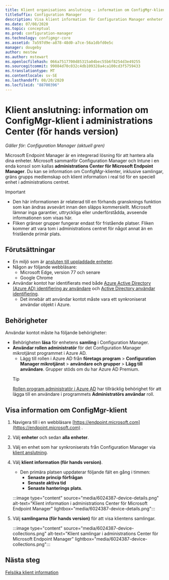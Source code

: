 ```yaml
---
title: Klient organisations anslutning – information om ConfigMgr-klient (för hands version) i administrations centret
titleSuffix: Configuration Manager
description: Visa klient information för Configuration Manager enheter från administrations centret.
ms.date: 07/08/2020
ms.topic: conceptual
ms.prod: configuration-manager
ms.technology: configmgr-core
ms.assetid: 7a597d9e-a878-48d0-a7ce-56a1dbfd0e5c
manager: dougeby
author: mestew
ms.author: mstewart
ms.openlocfilehash: 066a7517700d85315a04bec55b6f8254d3e49255
ms.sourcegitcommit: 99084d70c032c4db109328a4ca100cd3f5759433
ms.translationtype: MT
ms.contentlocale: sv-SE
ms.lasthandoff: 08/20/2020
ms.locfileid: "88700396"
---
```

# <a name="tenant-attach-configmgr-client-details-in-the-admin-center-preview"></a><a name="bkmk_mem"></a> Klient anslutning: information om ConfigMgr-klient i administrations Center (för hands version)
<!--6024387, 6374854, 6521921, intune 7552762 pubpreview July 7, 2020-->
*Gäller för: Configuration Manager (aktuell gren)*

Microsoft Endpoint Manager är en integrerad lösning för att hantera alla dina enheter. Microsoft sammanför Configuration Manager och Intune i en enda konsol som kallas **administrations Center för Microsoft Endpoint Manager**. Du kan se information om ConfigMgr-klienter, inklusive samlingar, gräns grupps medlemskap och klient information i real tid för en speciell enhet i administrations centret.

> [!Important]
> - Den här informationen är relaterad till en förhands gransknings funktion som kan ändras avsevärt innan den släpps kommersiellt. Microsoft lämnar inga garantier, uttryckliga eller underförstådda, avseende informationen som visas här.
> - Fliken gränser grupper fungerar endast för fristående platser. Fliken kommer att vara tom i administrations centret för något annat än en fristående primär plats.

## <a name="prerequisites"></a>Förutsättningar

- En miljö som är [ansluten till uppladdade enheter](device-sync-actions.md).
- Någon av följande webbläsare:
  - Microsoft Edge, version 77 och senare
  - Google Chrome
- Användar kontot har identifierats med både [Azure Active Directory (Azure AD) identifiering av användare](../core/servers/deploy/configure/about-discovery-methods.md#azureaddisc) och [Active Directory användar identifiering](../core/servers/deploy/configure/about-discovery-methods.md#bkmk_aboutUser).
  - Det innebär att användar kontot måste vara ett synkroniserat användar objekt i Azure.

## <a name="permissions"></a>Behörigheter

Användar kontot måste ha följande behörigheter:

- Behörigheten **läsa** för enhetens **samling** i Configuration Manager.
- **Användar rollen administratör** för det Configuration Manager mikrotjänst programmet i Azure AD.
  - Lägg till rollen i Azure AD från **företags program**  >  **Configuration Manager mikrotjänst**  >  **användare och grupper**  >  **Lägg till användare**. Grupper stöds om du har Azure AD Premium.
   > [!TIP]
   > [Rollen program administratör i Azure AD](/azure/active-directory/users-groups-roles/directory-assign-admin-roles) har tillräcklig behörighet för att lägga till en användare i programmets **Administratörs användar** roll.

## <a name="view-configmgr-client-details"></a>Visa information om ConfigMgr-klient

1. Navigera till i en webbläsare [https://endpoint.microsoft.com](https://endpoint.microsoft.com) .
1. Välj **enheter** och sedan **alla enheter**.
1. Välj en enhet som har synkroniserats från Configuration Manager via [klient anslutning](device-sync-actions.md).
1. Välj **klient information (för hands version)**.
   - Den primära platsen uppdaterar följande fält en gång i timmen:
      - **Senaste princip förfrågan**
      - **Senaste aktiva tid**
      - **Senaste hanterings plats**.

   :::image type="content" source="media/6024387-device-details.png" alt-text="Klient information i administrations Center för Microsoft Endpoint Manager" lightbox="media/6024387-device-details.png":::

1. Välj **samlingarna (för hands version)** för att visa klientens samlingar. <!--6024390-->

   :::image type="content" source="media/6024387-device-collections.png" alt-text="Klient samlingar i administrations Center för Microsoft Endpoint Manager" lightbox="media/6024387-device-collections.png":::

## <a name="next-steps"></a>Nästa steg

[Felsöka klient information](troubleshoot-client-details.md)
